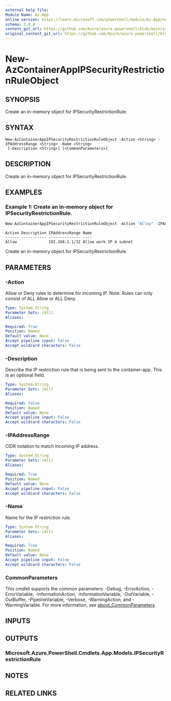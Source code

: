 ```yaml
---
external help file: 
Module Name: Az.App
online version: https://learn.microsoft.com/powershell/module/Az.App/new-azcontainerappipsecurityrestrictionruleobject
schema: 2.0.0
content_git_url: https://github.com/Azure/azure-powershell/blob/main/src/App/help/New-AzContainerAppIPSecurityRestrictionRuleObject.md
original_content_git_url: https://github.com/Azure/azure-powershell/blob/main/src/App/help/New-AzContainerAppIPSecurityRestrictionRuleObject.md
---
```


# New-AzContainerAppIPSecurityRestrictionRuleObject

## SYNOPSIS
Create an in-memory object for IPSecurityRestrictionRule.

## SYNTAX

```
New-AzContainerAppIPSecurityRestrictionRuleObject -Action <String> -IPAddressRange <String> -Name <String>
 [-Description <String>] [<CommonParameters>]
```

## DESCRIPTION
Create an in-memory object for IPSecurityRestrictionRule.

## EXAMPLES

### Example 1: Create an in-memory object for IPSecurityRestrictionRule.
```powershell
New-AzContainerAppIPSecurityRestrictionRuleObject -Action "Allow" -IPAddressRange "192.168.1.1/32" -Name "Allow work IP A subnet"
```

```output
Action Description IPAddressRange Name
------ ----------- -------------- ----
Allow              192.168.1.1/32 Allow work IP A subnet
```

Create an in-memory object for IPSecurityRestrictionRule.

## PARAMETERS

### -Action
Allow or Deny rules to determine for incoming IP.
Note: Rules can only consist of ALL Allow or ALL Deny.

```yaml
Type: System.String
Parameter Sets: (All)
Aliases:

Required: True
Position: Named
Default value: None
Accept pipeline input: False
Accept wildcard characters: False
```

### -Description
Describe the IP restriction rule that is being sent to the container-app.
This is an optional field.

```yaml
Type: System.String
Parameter Sets: (All)
Aliases:

Required: False
Position: Named
Default value: None
Accept pipeline input: False
Accept wildcard characters: False
```

### -IPAddressRange
CIDR notation to match incoming IP address.

```yaml
Type: System.String
Parameter Sets: (All)
Aliases:

Required: True
Position: Named
Default value: None
Accept pipeline input: False
Accept wildcard characters: False
```

### -Name
Name for the IP restriction rule.

```yaml
Type: System.String
Parameter Sets: (All)
Aliases:

Required: True
Position: Named
Default value: None
Accept pipeline input: False
Accept wildcard characters: False
```

### CommonParameters
This cmdlet supports the common parameters: -Debug, -ErrorAction, -ErrorVariable, -InformationAction, -InformationVariable, -OutVariable, -OutBuffer, -PipelineVariable, -Verbose, -WarningAction, and -WarningVariable. For more information, see [about_CommonParameters](http://go.microsoft.com/fwlink/?LinkID=113216).

## INPUTS

## OUTPUTS

### Microsoft.Azure.PowerShell.Cmdlets.App.Models.IPSecurityRestrictionRule

## NOTES

## RELATED LINKS


